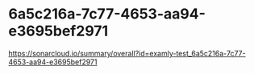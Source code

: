 # 6a5c216a-7c77-4653-aa94-e3695bef2971
https://sonarcloud.io/summary/overall?id=examly-test_6a5c216a-7c77-4653-aa94-e3695bef2971
